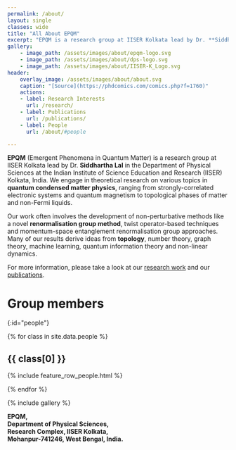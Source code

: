 ```yaml
---
permalink: /about/
layout: single
classes: wide
title: "All About EPQM"
excerpt: "EPQM is a research group at IISER Kolkata lead by Dr. **Siddhartha Lal** in the Department of Physical Sciences at IISER Kolkata."
gallery:
    - image_path: /assets/images/about/epqm-logo.svg
    - image_path: /assets/images/about/dps-logo.svg
    - image_path: /assets/images/about/IISER-K_Logo.svg
header:
    overlay_image: /assets/images/about/about.svg
    caption: "[Source](https://phdcomics.com/comics.php?f=1760)"
    actions:
    - label: Research Interests
      url: /research/
    - label: Publications
      url: /publications/
    - label: People
      url: /about/#people

---
```


**EPQM** (Emergent Phenomena in Quantum Matter) is a research group at IISER Kolkata lead by Dr. **Siddhartha Lal** in the Department of Physical Sciences at the Indian Institute of Science Education and Research (IISER) Kolkata, India. We engage in theoretical research on various topics in **quantum condensed matter physics**, ranging from strongly-correlated electronic systems and quantum magnetism to topological phases of matter and non-Fermi liquids.

Our work often involves the development of non-perturbative methods like a novel **renormalisation group method**, twist operator-based techniques and momentum-space entanglement renormalisation group approaches. Many of our results derive ideas from **topology**, number theory, graph theory, machine learning, quantum information theory and non-linear dynamics.

For more information, please take a look at our [research work](/research/) and our [publications](/research/#publications).

# Group members
{:id="people"}

{% for class in site.data.people %}

## {{ class[0] }}

{% include feature_row_people.html %}

{% endfor %}

{% include gallery %}

**EPQM,<br>
Department of Physical Sciences,<br>
Research Complex, IISER Kolkata,<br>
Mohanpur-741246, West Bengal, India.**
